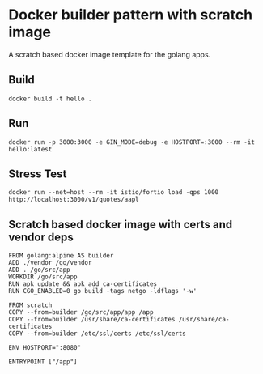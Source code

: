 # Docker builder pattern with scratch image

A scratch based docker image template for the golang apps.

## Build
```
docker build -t hello .
```

## Run
```
docker run -p 3000:3000 -e GIN_MODE=debug -e HOSTPORT=:3000 --rm -it hello:latest
```

## Stress Test
```
docker run --net=host --rm -it istio/fortio load -qps 1000 http://localhost:3000/v1/quotes/aapl
```

## Scratch based docker image with certs and vendor deps

```
FROM golang:alpine AS builder
ADD ./vendor /go/vendor
ADD . /go/src/app
WORKDIR /go/src/app
RUN apk update && apk add ca-certificates
RUN CGO_ENABLED=0 go build -tags netgo -ldflags '-w'

FROM scratch
COPY --from=builder /go/src/app/app /app
COPY --from=builder /usr/share/ca-certificates /usr/share/ca-certificates 
COPY --from=builder /etc/ssl/certs /etc/ssl/certs

ENV HOSTPORT=":8080"

ENTRYPOINT ["/app"]
```

